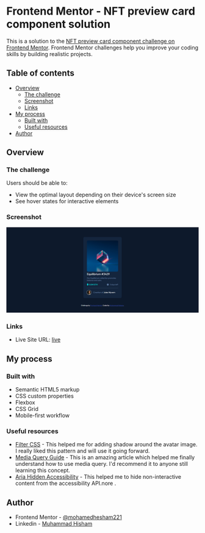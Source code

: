 # Frontend Mentor - NFT preview card component solution

This is a solution to the [NFT preview card component challenge on Frontend Mentor](https://www.frontendmentor.io/challenges/nft-preview-card-component-SbdUL_w0U). Frontend Mentor challenges help you improve your coding skills by building realistic projects.

## Table of contents

- [Overview](#overview)
  - [The challenge](#the-challenge)
  - [Screenshot](#screenshot)
  - [Links](#links)
- [My process](#my-process)
  - [Built with](#built-with)
  - [Useful resources](#useful-resources)
- [Author](#author)

## Overview

### The challenge

Users should be able to:

- View the optimal layout depending on their device's screen size
- See hover states for interactive elements

### Screenshot

![](./dist/images/screencapture.png)


### Links

- Live Site URL: [live](https://nft-preview-card-component-main-psi-seven.vercel.app/)

## My process

### Built with

- Semantic HTML5 markup
- CSS custom properties
- Flexbox
- CSS Grid
- Mobile-first workflow

### Useful resources

- [Filter CSS](https://developer.mozilla.org/en-US/docs/Web/CSS/filter) - This helped me for adding shadow around the avatar image. I really liked this pattern and will use it going forward.
- [Media Query Guide](https://css-tricks.com/a-complete-guide-to-css-media-queries/) - This is an amazing article which helped me finally understand how to use media query. I'd recommend it to anyone still learning this concept.
- [Aria Hidden Accessibility](https://developer.mozilla.org/en-US/docs/Web/Accessibility/ARIA/Attributes/aria-hidden) - This helped me to hide non-interactive content from the accessibility API.nore .


## Author

- Frontend Mentor - [@mohamedhesham221](https://www.frontendmentor.io/profile/mohamedhesham221)
- Linkedin - [Muhammad Hisham](https://www.linkedin.com/in/muhammad-hisham-23544b253/)
